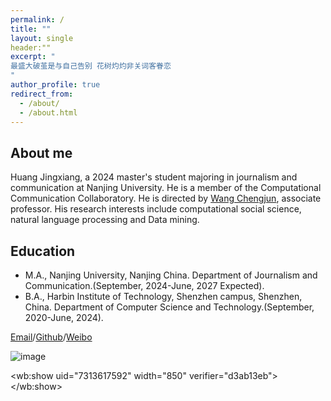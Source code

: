 ```yaml
---
permalink: /
title: ""
layout: single
header:""
excerpt: "
最盛大破茧是与自己告别 花树灼灼非关词客眷恋
"
author_profile: true
redirect_from: 
  - /about/
  - /about.html
---
```

## About me
Huang Jingxiang, a 2024 master's student majoring in journalism and communication at Nanjing University. He is a member of the Computational Communication Collaboratory. He is directed by [Wang Chengjun](https://Chengjun.github.io/), associate professor. His research interests include computational social science, natural language processing and Data mining.
## Education
- M.A., Nanjing University, Nanjing China. Department of Journalism and Communication.(September, 2024-June, 2027 Expected).
- B.A., Harbin Institute of Technology, Shenzhen campus, Shenzhen, China. Department of Computer Science and Technology.(September, 2020-June, 2024).

[Email](raconz1211@gmail.com)/[Github](https://github.com/Huang-Jingxiang)/[Weibo](https://weibo.com/u/7313617592)

![image](https://user-images.githubusercontent.com/543384/192227995-fdb3a693-2f68-4dc4-b9bd-06053066322f.png)
<script src="//tjs.sjs.sinajs.cn/open/api/js/wb.js" type="text/javascript" charset="utf-8" height="1200" ></script>
<wb:show uid="7313617592" width="850" verifier="d3ab13eb"></wb:show>

